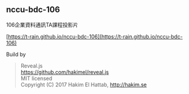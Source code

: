 ## nccu-bdc-106 

106企業資料通訊TA課程投影片

[https://t-rain.github.io/nccu-bdc-106](https://t-rain.github.io/nccu-bdc-106)

Build by 
> Reveal.js  
> https://github.com/hakimel/reveal.js  
> MIT licensed  
> Copyright (C) 2017 Hakim El Hattab, http://hakim.se
